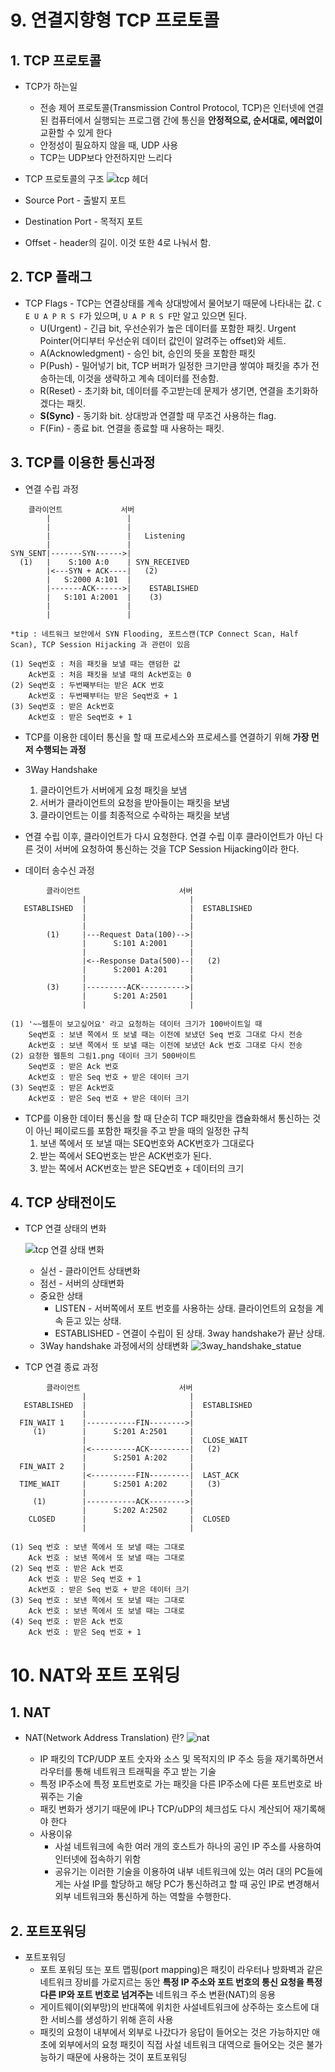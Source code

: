 # 9. 연결지향형 TCP 프로토콜

## 1. TCP 프로토콜
* TCP가 하는일
  * 전송 제어 프로토콜(Transmission Control Protocol, TCP)은 인터넷에 연결된 컴퓨터에서 실행되는 프로그램 간에 통신을 **안정적으로, 순서대로, 에러없이** 교환할 수 있게 한다
  * 안정성이 필요하지 않을 때, UDP 사용
  * TCP는 UDP보다 안전하지만 느리다

* TCP 프로토콜의 구조
![tcp 헤더](./assets/tcp_header.png)
* Source Port - 출발지 포트
* Destination Port - 목적지 포트
* Offset - header의 길이. 이것 또한 4로 나눠서 함.

## 2. TCP 플래그
* TCP Flags - TCP는 연결상태를 계속 상대방에서 물어보기 때문에 나타내는 값. `C E U A P R S F`가 있으며, `U A P R S F`만 알고 있으면 된다.
  * U(Urgent) - 긴급 bit, 우선순위가 높은 데이터를 포함한 패킷. Urgent Pointer(어디부터 우선순위 데이터 값인이 알려주는 offset)와 세트.
  * A(Acknowledgment) - 승인 bit, 승인의 뜻을 포함한 패킷
  * P(Push) - 밀어넣기 bit, TCP 버퍼가 일정한 크기만큼 쌓여야 패킷을 추가 전송하는데, 이것을 생략하고 계속 데이터를 전송함.
  * R(Reset) - 초기화 bit, 데이터를 주고받는데 문제가 생기면, 연결을 초기화하겠다는 패킷.
  * **S(Sync)** - 동기화 bit. 상대방과 연결할 때 무조건 사용하는 flag.
  * F(Fin) - 종료 bit. 연결을 종료할 때 사용하는 패킷.

## 3. TCP를 이용한 통신과정
* 연결 수립 과정
```
    클라이언트             서버
        |                 |
        |                 |
        |                 |   Listening
        |                 |
SYN_SENT|-------SYN------>|
  (1)   |    S:100 A:0    | SYN_RECEIVED 
        |<---SYN + ACK----|   (2)
        |   S:2000 A:101  |
        |-------ACK------>|    ESTABLISHED   
        |   S:101 A:2001  |    (3)
        |                 |   
        |                 |

*tip : 네트워크 보안에서 SYN Flooding, 포트스캔(TCP Connect Scan, Half Scan), TCP Session Hijacking 과 관련이 있음

(1) Seq번호 : 처음 패킷을 보낼 때는 랜덤한 값
    Ack번호 : 처음 패킷을 보낼 때의 Ack번호는 0
(2) Seq번호 : 두번째부터는 받은 ACK 번호
    Ack번호 : 두번째부터는 받은 Seq번호 + 1
(3) Seq번호 : 받은 Ack번호
    Ack번호 : 받은 Seq번호 + 1
```
  * TCP를 이용한 데이터 통신을 할 때 프로세스와 프로세스를 연결하기 위해 **가장 먼저 수행되는 과정**
  * 3Way Handshake
    1. 클라이언트가 서버에게 요청 패킷을 보냄
    2. 서버가 클라이언트의 요청을 받아들이는 패킷을 보냄
    3. 클라이언트는 이를 최종적으로 수락하는 패킷을 보냄

  * 연결 수립 이후, 클라이언트가 다시 요청한다. 연결 수립 이후 클라이언트가 아닌 다른 것이 서버에 요청하여 통신하는 것을 TCP Session Hijacking이라 한다.

* 데이터 송수신 과정
```
        클라이언트                      서버
                |                       |
   ESTABLISHED  |                       |  ESTABLISHED 
                |                       |
                |                       |
        (1)     |---Request Data(100)-->|
                |      S:101 A:2001     |
                |                       |
                |<--Response Data(500)--|   (2)
                |      S:2001 A:201     |
                |                       |
        (3)     |---------ACK---------->|
                |      S:201 A:2501     |
                |                       |

(1) '~~웹툰이 보고싶어요' 라고 요청하는 데이터 크기가 100바이트일 때
    Seq번호 : 보낸 쪽에서 또 보낼 때는 이전에 보냈던 Seq 번호 그대로 다시 전송
    Ack번호 : 보낸 쪽에서 또 보낼 때는 이전에 보냈던 Ack 번호 그대로 다시 전송
(2) 요청한 웹툰의 그림1.png 데이터 크기 500바이트
    Seq번호 : 받은 Ack 번호
    Ack번호 : 받은 Seq 번호 + 받은 데이터 크기
(3) Seq번호 : 받은 Ack번호
    Ack번호 : 받은 Seq 번호 + 받은 데이터 크기
```
  * TCP를 이용한 데이터 통신을 할 때 단순히 TCP 패킷만을 캡슐화해서 통신하는 것이 아닌 페이로드를 포함한 패킷을 주고 받을 때의 일정한 규칙
    1. 보낸 쪽에서 또 보낼 때는 SEQ번호와 ACK번호가 그대로다
    2. 받는 쪽에서 SEQ번호는 받은 ACK번호가 된다.
    3. 받는 쪽에서 ACK번호는 받은 SEQ번호 + 데이터의 크기

## 4. TCP 상태전이도
* TCP 연결 상태의 변화

  ![tcp 연결 상태 변화](./assets/tcp_connect_status.png)
  * 실선 - 클라이언트 상태변화
  * 점선 - 서버의 상태변화
  * 중요한 상태
    * LISTEN - 서버쪽에서 포트 번호를 사용하는 상태. 클라이언트의 요청을 계속 듣고 있는 상태.
    * ESTABLISHED - 연결이 수립이 된 상태. 3way handshake가 끝난 상태.
  * 3Way handshake 과정에서의 상태변화
  ![3way_handshake_statue](./assets/3way_handshake_status.png)

* TCP 연결 종료 과정
```
        클라이언트                      서버
                |                       |
   ESTABLISHED  |                       |  ESTABLISHED 
                |                       |
  FIN_WAIT 1    |-----------FIN-------->|
     (1)        |      S:201 A:2501     |
                |                       |  CLOSE_WAIT  
                |<----------ACK---------|   (2)
                |      S:2501 A:202     | 
  FIN_WAIT 2    |                       |
                |<----------FIN---------|  LAST_ACK    
  TIME_WAIT     |      S:2501 A:202     |   (3)
                |                       |
     (1)        |-----------ACK-------->|
                |      S:202 A:2502     |
    CLOSED      |                       |  CLOSED
                |                       |

(1) Seq 번호 : 보낸 쪽에서 또 보낼 때는 그대로
    Ack 번호 : 보낸 쪽에서 또 보낼 때는 그대로 
(2) Seq 번호 : 받은 Ack 번호
    Ack 번호 : 받은 Seq 번호 + 1
    Ack번호 : 받은 Seq 번호 + 받은 데이터 크기
(3) Seq 번호 : 보낸 쪽에서 또 보낼 때는 그대로
    Ack 번호 : 보낸 쪽에서 또 보낼 때는 그대로 
(4) Seq 번호 : 받은 Ack 번호
    Ack 번호 : 받은 Seq 번호 + 1
```

# 10. NAT와 포트 포워딩

## 1. NAT
* NAT(Network Address Translation) 란?
  ![nat](./assets/nat.png)
  
  * IP 패킷의 TCP/UDP 포트 숫자와 소스 및 목적지의 IP 주소 등을 재기록하면서 라우터를 통해 네트워크 트래픽을 주고 받는 기술
  * 특정 IP주소에 특정 포트번호로 가는 패킷을 다른 IP주소에 다른 포트번호로 바꿔주는 기술
  * 패킷 변화가 생기기 때문에 IP나 TCP/uDP의 체크섬도 다시 계산되어 재기록해야 한다
  * 사용이유
    * 사설 네트워크에 속한 여러 개의 호스트가 하나의 공인 IP 주소를 사용하여 인터넷에 접속하기 위함
    * 공유기는 이러한 기술을 이용하여 내부 네트워크에 있는 여러 대의 PC들에게는 사설 IP를 할당하고 해당 PC가 통신하려고 할 때 공인 IP로 변경해서 외부 네트워크와 통신하게 하는 역할을 수행한다.

## 2. 포트포워딩
* 포트포워딩
  * 포트 포워딩 또는 포트 맵핑(port mapping)은 패킷이 라우터나 방화벽과 같은 네트워크 장비를 가로지르는 동안 **특정 IP 주소와 포트 번호의 통신 요청을 특정 다른 IP와 포트 번호로 넘겨주는** 네트워크 주소 변환(NAT)의 응용
  * 게이트웨이(외부망)의 반대쪽에 위치한 사설네트워크에 상주하는 호스트에 대한 서비스를 생성하기 위해 흔히 사용
  * 패킷의 요청이 내부에서 외부로 나갔다가 응답이 들어오는 것은 가능하지만 애초에 외부에서의 요청 패킷이 직접 사설 네트워크 대역으로 들어오는 것은 불가능하기 때문에 사용하는 것이 포트포워딩
